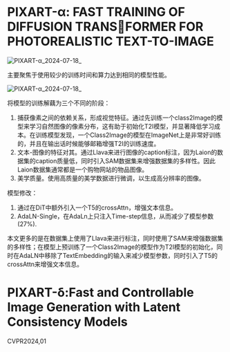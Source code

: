 # PIXART-α: FAST TRAINING OF DIFFUSION TRANSFORMER FOR PHOTOREALISTIC TEXT-TO-IMAGE

![PIXART-α_2024-07-18_](https://s2.loli.net/2024/07/18/c2GyHa9AvVniuRD.png)

主要聚焦于使用较少的训练时间和算力达到相同的模型性能。

![PIXART-α_2024-07-18_](https://s2.loli.net/2024/07/18/N7aHRogTZvwzCE5.png)

将模型的训练解藕为三个不同的阶段： 
1. 捕获像素之间的依赖关系，形成视觉特征。通过先训练一个class2Image的模型来学习自然图像的像素分布，这有助于初始化T2I模型，并显著降低学习成本。在训练模型发现，一个Class2Image的模型在ImageNet上是非常好训练的，并且在输出话时候能够邮箱增强T2I的训练速度。
2. 文本-图像的特征对其。通过Llava来进行图像的caption标注，因为Laion的数据集的caption质量低，同时引入SAM数据集来增强数据集的多样性。因此Laion数据集通常都是一个购物网站的物品图像。
3. 美学质量。使用高质量的美学数据进行微调，以生成高分辨率的图像。

模型修改：
1. 通过在DiT中额外引入一个T5的crossAttn，增强文本信息。
2. AdaLN-Single，在AdaLn上只注入Time-step信息，从而减少了模型参数(27%).

本文更多的是在数据集上使用了Llava来进行标注，同时使用了SAM来增强数据集的多样性；在模型上预训练了一个Class2Image的模型作为T2I模型的初始化，同时在AdaLN中移除了TextEmbedding的输入来减少模型参数，同时引入了T5的crossAttn来增强文本信息。


# PIXART-δ:Fast and Controllable Image Generation with Latent Consistency Models
CVPR2024,01




